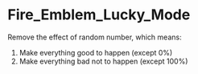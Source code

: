 # Fire_Emblem_Lucky_Mode

Remove the effect of random number, which means:
1. Make everything good to happen (except 0%)
2. Make everything bad not to happen (except 100%)